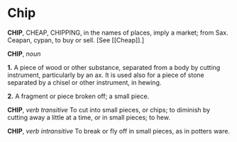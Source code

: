 # Chip

**CHIP**, CHEAP, CHIPPING, in the names of places, imply a market; from Sax. Ceapan, cypan, to buy or sell. \[See [[Cheap]].\]

**CHIP**, _noun_

**1.** A piece of wood or other substance, separated from a body by cutting instrument, particularly by an ax. It is used also for a piece of stone separated by a chisel or other instrument, in hewing.

**2.** A fragment or piece broken off; a small piece.

**CHIP**, _verb transitive_ To cut into small pieces, or chips; to diminish by cutting away a little at a time, or in small pieces; to hew.

**CHIP**, _verb intransitive_ To break or fly off in small pieces, as in potters ware.